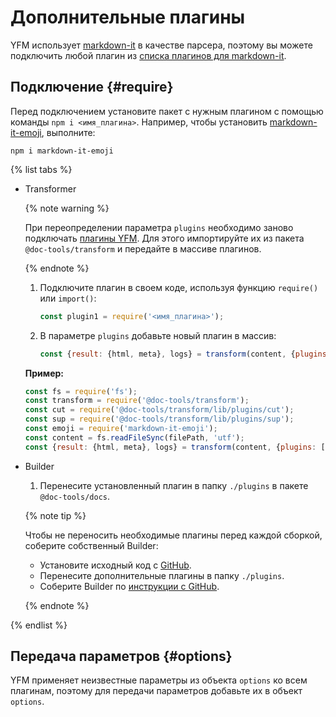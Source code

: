 # Дополнительные плагины

YFM использует [markdown-it](https://www.npmjs.com/package/markdown-it) в качестве парсера, поэтому вы можете подключить любой плагин из [списка плагинов для markdown-it](https://www.npmjs.com/search?q=keywords:markdown-it-plugin).

## Подключение {#require}

Перед подключением установите пакет с нужным плагином с помощью команды `npm i <имя_плагина>`. Например, чтобы установить [markdown-it-emoji](https://www.npmjs.com/package/markdown-it-emoji), выполните:

```shell
npm i markdown-it-emoji
```

{% list tabs %}

- Transformer

   {% note warning %}

   При переопределении параметра `plugins` необходимо заново подключать [плагины YFM](index.md). Для этого импортируйте их из пакета `@doc-tools/transform` и передайте в массиве плагинов. 

   {% endnote %}  

   1. Подключите плагин в своем коде, используя функцию `require()` или `import()`:  
      ```javascript
      const plugin1 = require('<имя_плагина>');
      ```

   1. В параметре `plugins` добавьте новый плагин в массив:
      ```javascript
      const {result: {html, meta}, logs} = transform(content, {plugins: [<имя_плагина>]});
      ```
   
   **Пример:**
   ```javascript
   const fs = require('fs');
   const transform = require('@doc-tools/transform');
   const cut = require('@doc-tools/transform/lib/plugins/cut');
   const sup = require('@doc-tools/transform/lib/plugins/sup');
   const emoji = require('markdown-it-emoji');
   const content = fs.readFileSync(filePath, 'utf');
   const {result: {html, meta}, logs} = transform(content, {plugins: [cut, sup, emoji]});
   ```
 

- Builder

   1. Перенесите установленный плагин в папку `./plugins` в пакете `@doc-tools/docs`.

   {% note tip %}

   Чтобы не переносить необходимые плагины перед каждой сборкой, соберите собственный Builder:
   * Установите исходный код с [GitHub](https://github.com/yandex-cloud/yfm-docs).
   * Перенесите дополнительные плагины в папку `./plugins`.
   * Соберите Builder по [инструкции с GitHub](https://github.com/yandex-cloud/yfm-docs#installation-1).

   {% endnote %}

{% endlist %}

## Передача параметров {#options}

YFM применяет неизвестные параметры из объекта `options` ко всем плагинам, поэтому для передачи параметров добавьте их в объект `options`.

